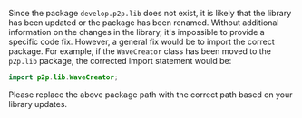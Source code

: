 Since the package `develop.p2p.lib` does not exist, it is likely that the library has been updated or the package has been renamed. Without additional information on the changes in the library, it's impossible to provide a specific code fix. However, a general fix would be to import the correct package. For example, if the `WaveCreator` class has been moved to the `p2p.lib` package, the corrected import statement would be:

```java
import p2p.lib.WaveCreator;
```

Please replace the above package path with the correct path based on your library updates.